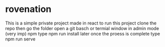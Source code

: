 # rovenation
This is a simple private project made in react
to run this project
clone the repo
then go the folder open a git basch or termial window in admin mode  (very imp) 
npm type npm run install
later once the proess is complete 
type npm run serve